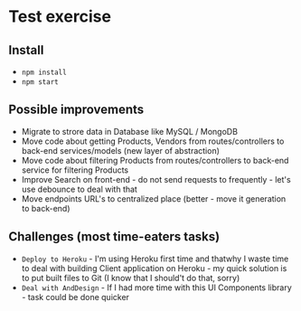 # Test exercise

## Install

* `npm install`
* `npm start`

## Possible improvements

* Migrate to strore data in Database like MySQL / MongoDB
* Move code about getting Products, Vendors from routes/controllers to back-end services/models (new layer of abstraction)
* Move code about filtering Products from routes/controllers to back-end service for filtering Products
* Improve Search on front-end - do not send requests to frequently - let's use debounce to deal with that
* Move endpoints URL's to centralized place (better - move it generation to back-end)

## Challenges (most time-eaters tasks)

* `Deploy to Heroku` - I'm using Heroku first time and thatwhy I waste time to deal with building Client application on Heroku - my quick solution is to put built files to Git (I know that I should't do that, sorry)
* `Deal with AndDesign` - If I had more time with this UI Components library - task could be done quicker

